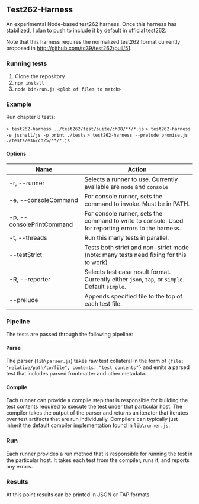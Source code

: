 ## Test262-Harness
An experimental Node-based test262 harness. Once this harness has stabilized, I plan to push to include it by default in official test262.

Note that this harness requires the normalized test262 format currently proposed in <http://github.com/tc39/test262/pull/51>.

### Running tests
1. Clone the repository
2. `npm install`
3. `node bin\run.js <glob of files to match>`

### Example
Run chapter 8 tests:

`> test262-harness ../test262/test/suite/ch08/**/*.js`
`> test262-harness -e jsshell/js -p print ./tests`
`> test262-harness --prelude promise.js ./tests/es6/ch25/**/*.js`

#### Options
| Name    | Action      |
|------------|---------------|
| -r, --runner | Selects a runner to use. Currently available are `node` and `console`
| -e, --consoleCommand | For console runner, sets the command to invoke. Must be in PATH.
| -p, --consolePrintCommand | For console runner, sets the command to write to console. Used for reporting errors to the harness.
| -t, --threads | Run this many tests in parallel.
| --testStrict | Tests both strict and non-strict mode (note: many tests need fixing for this to work)
| -R, --reporter | Selects test case result format. Currently either `json`, `tap`, or `simple`. Default `simple`.
| --prelude | Appends specified file to the top of each test file.

### Pipeline

The tests are passed through the following pipeline:

#### Parse
The parser (`lib\parser.js`) takes raw test collateral in the form of `{file: "relative/path/to/file", contents: "test contents"}` and emits a parsed test that includes parsed frontmatter and other metadata.

#### Compile
Each runner can provide a compile step that is responsible for building the test contents required to execute the test under that particular host. The compiler takes the output of the parser and returns an iterator that iterates over test artifacts that are run individually. Compilers can typically just inherit the default compiler implementation found in `lib\runner.js`.

### Run
Each runner provides a run method that is responsible for running the test in the particular host. It takes each test from the compiler, runs it, and reports any errors.

### Results
At this point results can be printed in JSON or TAP formats.
